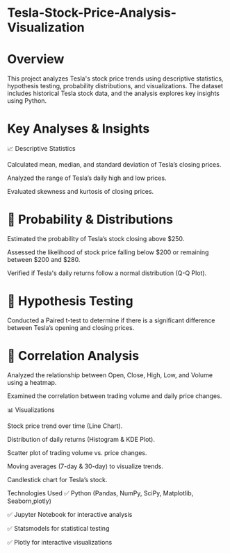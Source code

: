 # Tesla-Stock-Price-Analysis-Visualization

# Overview
This project analyzes Tesla's stock price trends using descriptive statistics, hypothesis testing, probability distributions, and visualizations. The dataset includes historical Tesla stock data, and the analysis explores key insights using Python.

# Key Analyses & Insights

📈 Descriptive Statistics

Calculated mean, median, and standard deviation of Tesla’s closing prices.

Analyzed the range of Tesla’s daily high and low prices.

Evaluated skewness and kurtosis of closing prices.

# 🎯 Probability & Distributions

Estimated the probability of Tesla’s stock closing above $250.

Assessed the likelihood of stock price falling below $200 or remaining between $200 and $280.

Verified if Tesla's daily returns follow a normal distribution (Q-Q Plot).

# 🔬 Hypothesis Testing

Conducted a Paired t-test to determine if there is a significant difference between Tesla’s opening and closing prices.

# 🔗 Correlation Analysis

Analyzed the relationship between Open, Close, High, Low, and Volume using a heatmap.

Examined the correlation between trading volume and daily price changes.

📊 Visualizations

Stock price trend over time (Line Chart).

Distribution of daily returns (Histogram & KDE Plot).

Scatter plot of trading volume vs. price changes.

Moving averages (7-day & 30-day) to visualize trends.

Candlestick chart for Tesla’s stock.

Technologies Used
✅ Python (Pandas, NumPy, SciPy, Matplotlib, Seaborn,plotly)

✅ Jupyter Notebook for interactive analysis

✅ Statsmodels for statistical testing

✅ Plotly for interactive visualizations
